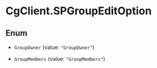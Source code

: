 # CgClient.SPGroupEditOption

## Enum


* `GroupOwner` (value: `"GroupOwner"`)

* `GroupMembers` (value: `"GroupMembers"`)


